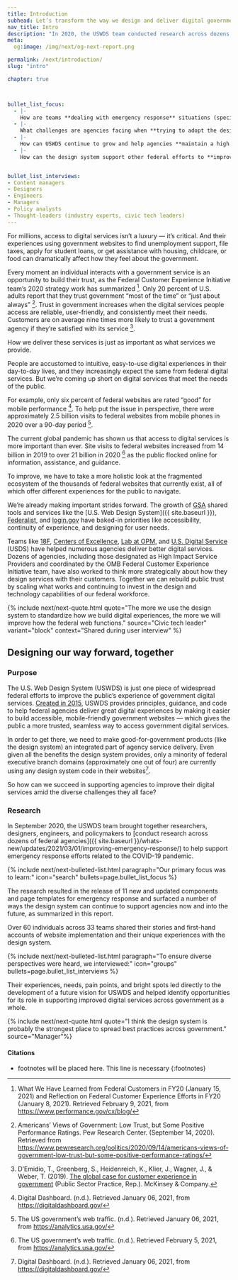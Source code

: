 ```yaml
---
title: Introduction
subhead: Let’s transform the way we design and deliver digital government with and for the people.
nav_title: Intro
description: "In 2020, the USWDS team conducted research across dozens of federal agencies to help support emergency response efforts related to the COVID-19 pandemic."
meta:
  og:image: /img/next/og-next-report.png

permalink: /next/introduction/
slug: "intro"

chapter: true



bullet_list_focus: 
  - |-
    How are teams **dealing with emergency response** situations (specifically COVID-19) in terms of their digital communications?
  - |-
    What challenges are agencies facing when **trying to adopt the design system**?
  - |-
    How can USWDS continue to grow and help agencies **maintain a high level of design maturity** across the federal government?
  - |-
    How can the design system support other federal efforts to **improve customer experience** across government?


bullet_list_interviews:
- Content managers
- Designers
- Engineers
- Managers
- Policy analysts
- Thought-leaders (industry experts, civic tech leaders)
---
```


<section class="next-section">
  <div class="grid-container">
    <div class="grid-row">
      <div class="grid-col-12 tablet:grid-col-8 tablet:margin-x-auto desktop:margin-x-0 next-section-prose" markdown="1">

For millions, access to digital services isn’t a luxury — it’s critical. And their experiences using government websites to find unemployment support, file taxes, apply for student loans, or get assistance with housing, childcare, or food can dramatically affect how they feel about the government.

Every moment an individual interacts with a government service is an opportunity to build their trust, as the Federal Customer Experience Initiative team’s 2020 strategy work has summarized [^1]. Only 20 percent of U.S. adults report that they
trust government “most of the time” or “just about always” [^2]. Trust in government increases when the digital services people access are reliable, user-friendly, and consistently meet their needs. Customers are on average nine times more likely to trust a government agency if they’re satisfied with its service [^3].

How we deliver these services is just as important as what services we provide.

People are accustomed to intuitive, easy-to-use digital experiences in their day-to-day lives, and they increasingly expect the same from federal digital services. But we’re coming up short on digital services that meet the needs of the public.

For example, only six percent of federal websites are rated “good” for mobile performance [^4]. To help put the issue in perspective, there were approximately 2.5 billion visits to federal websites from mobile phones in 2020 over a 90-day period [^5].

The current global pandemic has shown us that access to digital services is more important than ever. Site visits to federal websites increased from 14 billion in 2019 to over 21 billion in 2020 [^6] as the public flocked online for information, assistance, and guidance.

To improve, we have to take a more holistic look at the fragmented ecosystem of the thousands of federal websites that currently exist, all of which offer different experiences for the public to navigate.

We’re already making important strides forward. The growth of [GSA](https://gsa.gov) shared tools and services like the [U.S. Web Design System]({{ site.baseurl }}), [Federalist](https://federalist.18f.gov), and [login.gov](https://login.gov) have baked-in priorities like accessibility, continuity of experience, and designing for user needs.

Teams like [18F](https://18f.gsa.gov), [Centers of Excellence](https://coe.gsa.gov), [Lab at OPM](https://lab.opm.gov), and [U.S. Digital Service](https://usds.gov) (USDS) have helped numerous agencies deliver better digital services. Dozens of agencies, including those designated as High Impact Service Providers and coordinated by the OMB Federal Customer Experience Initiative team, have also worked to think more strategically about how they design services with their customers. Together we can rebuild public trust by scaling what works and continuing to invest in the design and technology capabilities of our federal workforce.

{% include next/next-quote.html quote="The more we use the design system to standardize how we build digital experiences, the more we will improve how the federal web functions." source="Civic tech leader" variant="block" context="Shared during user interview" %}

</div>
    </div>
  </div>
</section>
<section class="next-section">
  <div class="grid-container">
    <div class="grid-row">
      <h2 class="grid-col-12 tablet:grid-col-8 desktop:grid-col-12 margin-top-0 tablet:margin-x-auto desktop:margin-x-0">Designing our way forward, together</h2>
    </div>
    <div class="grid-row">
      <div class="grid-col-12 tablet:grid-col-8 tablet:margin-x-auto desktop:margin-x-0 next-section-prose" markdown="1">

### Purpose

The U.S. Web Design System (USWDS) is just one piece of widespread federal efforts to improve the public’s experience of government digital services. [Created in 2015](https://18f.gsa.gov/2015/09/28/web-design-standards/), USWDS provides principles, guidance, and code to help federal agencies deliver great digital experiences by making it easier to build accessible, mobile-friendly government websites — which gives the public a more trusted, seamless way to access government digital services.

In order to get there, we need to make good-for-government products (like the design system) an integrated part of agency service delivery. Even given all the benefits the design system provides, only a minority of federal executive branch domains (approximately one out of four) are currently using any design system code in their websites[^4].

So how can we succeed in supporting agencies to improve their digital services amid the diverse challenges they all face?

### Research

In September 2020, the USWDS team brought together researchers, designers, engineers, and policymakers to [conduct research across dozens of federal agencies]({{ site.baseurl }}/whats-new/updates/2021/03/01/improving-emergency-response/) to help support emergency response efforts related to the COVID-19 pandemic.


{% include next/next-bulleted-list.html paragraph="Our primary focus was to learn:" icon="search" bullets=page.bullet_list_focus %}


The research resulted in the release of 11 new and updated components and page templates for emergency response and surfaced a number of ways the design system can continue to support agencies now and into the future, as summarized in this report.

Over 60 individuals across 33 teams shared their stories and first-hand accounts of website implementation and their unique experiences with the design system.


{% include next/next-bulleted-list.html paragraph="To ensure diverse perspectives were heard, we interviewed:" icon="groups" bullets=page.bullet_list_interviews %}


Their experiences, needs, pain points, and bright spots led directly to the development of a future vision for USWDS and helped identify opportunities for its role in supporting improved digital services across government as a whole.


{% include next/next-quote.html quote="I think the design system is probably the strongest place to spread best practices across government." source="Manager"%}

</div>
    </div>
  </div>
</section>
<section class="next-section next-section--citations">
  <div class="grid-container">
    <div class="grid-row">
      <div class="grid-col-12 tablet:grid-col-8 tablet:margin-x-auto desktop:margin-x-0" markdown="1">

#### Citations

* footnotes will be placed here. This line is necessary
{:footnotes}



[^1]: What We Have Learned from Federal Customers in FY20 (January 15, 2021) and Reflection on Federal Customer Experience Efforts in FY20 (January 8, 2021). Retrieved February 9, 2021, from <https://www.performance.gov/cx/blog/>

[^2]: Americans’ Views of Government: Low Trust, but Some Positive Performance Ratings. Pew Research Center. (September 14, 2020). Retrieved from <https://www.pewresearch.org/politics/2020/09/14/americans-views-of-government-low-trust-but-some-positive-performance-ratings/>

[^3]: D’Emidio, T., Greenberg, S., Heidenreich, K., Klier, J., Wagner, J., & Weber, T. (2019). [The global case for customer experience in government](https://www.mckinsey.com/~/media/McKinsey/Industries/Public%20and%20Social%20Sector/Our%20Insights/The%20global%20case%20for%20customer%20experience%20in%20government/The-global-case-for-customer-experience-in-government-vF.pdf) (Public Sector Practice, Rep.). McKinsey & Company.

[^4]: Digital Dashboard. (n.d.). Retrieved January 06, 2021, from <https://digitaldashboard.gov/>

[^5]: The US government’s web traffic. (n.d.). Retrieved January 06, 2021, from <https://analytics.usa.gov/>

[^6]: The US government’s web traffic. (n.d.). Retrieved February 5, 2021, from <https://analytics.usa.gov/>

</div>
    </div>
  </div>
</section>